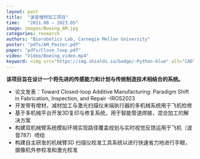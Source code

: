 ```yaml
---
layout: post
title:  "波音增材加工项目"
time:   "2021.08 – 2023.05"
image: images/Boeing_AM.jpg
categories: research
authors: "Biorobotics Lab, Carnegie Mellon University"
poster: "pdfs/AM_Poster.pdf"
paper: "pdfs/Close_loop.pdf"
video: "Video/Boeing_video.mp4"
keyword: <img src="https://img.shields.io/badge/-Python-blue" alt="CAD"/>&nbsp;<img src="https://img.shields.io/badge/-C++-blue" alt="CAD"/>&nbsp;<img src="https://img.shields.io/badge/-Solidworks-yellow" alt="机械设计"/>&nbsp;<img src="https://img.shields.io/badge/-UR5e-yellow" alt="机械设计"/>&nbsp;<img src="https://img.shields.io/badge/-ROS-red"/>
---
```

**该项目旨在设计一个将先进的传感能力和计划与传统制造技术相结合的系统。**
- 论文发表：Toward Closed-loop Additive Manufacturing: Paradigm Shift in Fabrication, Inspection, and Repair -IROS2023
- 开发带有增材，减材加工与激光扫描仪末端执行器的多机械系统用于飞机检修
- 基于多机械平台开发3D复印与修复系统，用于智能管道焊接，混合加工的解决方案
- 构建双机械臂系统模拟环境实现路径覆盖规划与实时视觉反馈运用于飞机（波音787）喷绘
- 构建自主研发的机械臂3D 扫描仪校准工具系统以进行快速省力地进行手眼，摄像机外参校准和激光校准

